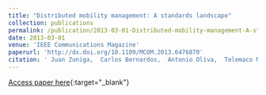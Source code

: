 ```yaml
---
title: "Distributed mobility management: A standards landscape"
collection: publications
permalink: /publication/2013-03-01-Distributed-mobility-management-A-standards-landscape
date: 2013-03-01
venue: 'IEEE Communications Magazine'
paperurl: 'http://dx.doi.org/10.1109/MCOM.2013.6476870'
citation: ' Juan Zuniga,  Carlos Bernardos,  Antonio Oliva,  Telemaco Melia,  Rui Costa,  Alex Reznik, &quot;Distributed mobility management: A standards landscape.&quot; IEEE Communications Magazine, 2013.'
---
```

[Access paper here](http://dx.doi.org/10.1109/MCOM.2013.6476870){:target="_blank"}

